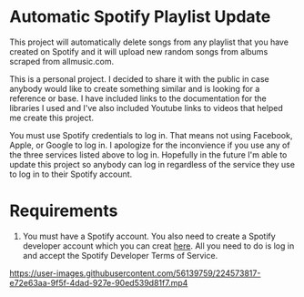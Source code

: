 # Automatic Spotify Playlist Update
This project will automatically delete songs from any playlist that you have created on Spotify and it will upload new random songs from albums scraped from allmusic.com.

This is a personal project. I decided to share it with the public in case anybody would like to create something similar and is looking for a reference or base.
I have included links to the documentation for the libraries I used and I've also included Youtube links to videos that helped me create this project.

You must use Spotify credentials to log in. That means not using Facebook, Apple, or Google to log in. I apologize for the inconvience if you use any of the three services listed above to log in. Hopefully in the future I'm able to update this project so anybody can log in regardless of the service they use to log in to their Spotify account. 

# Requirements
1. You must have a Spotify account. You also need to create a Spotify developer account which you can creat [here](https://developer.spotify.com/dashboard/). All you need to do is log in and accept the Spotify Developer Terms of Service.

https://user-images.githubusercontent.com/56139759/224573817-e72e63aa-9f5f-4dad-927e-90ed539d81f7.mp4

